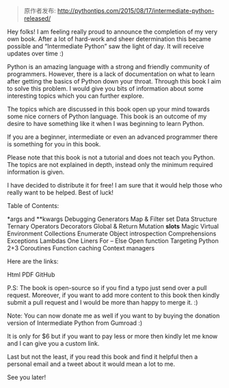 > 原作者发布: http://pythontips.com/2015/08/17/intermediate-python-released/

Hey folks! I am feeling really proud to announce the completion of my very own book. After a lot of hard-work and sheer determination this became possible and “Intermediate Python” saw the light of day. It will receive updates over time :)

Python is an amazing language with a strong and friendly community of programmers. However, there is a lack of documentation on what to learn after getting the basics of Python down your throat. Through this book I aim to solve this problem. I would give you bits of information about some interesting topics which you can further explore.

The topics which are discussed in this book open up your mind towards some nice corners of Python language. This book is an outcome of my desire to have something like it when I was beginning to learn Python.

If you are a beginner, intermediate or even an advanced programmer there is something for you in this book.

Please note that this book is not a tutorial and does not teach you Python. The topics are not explained in depth, instead only the minimum required information is given.

I have decided to distribute it for free! I am sure that it would help those who really want to be helped. Best of luck!

Table of Contents:

*args and **kwargs
Debugging
Generators
Map & Filter
set Data Structure
Ternary Operators
Decorators
Global & Return
Mutation
__slots__ Magic
Virtual Environment
Collections
Enumerate
Object introspection
Comprehensions
Exceptions
Lambdas
One Liners
For – Else
Open function
Targeting Python 2+3
Coroutines
Function caching
Context managers


Here are the links:

Html 
PDF
GitHub



P.S: The book is open-source so if you find a typo just send over a pull request. Moreover, if you want to add more content to this book then kindly submit a pull request and I would be more than happy to merge it. :)

Note: You can now donate me as well if you want to by buying the donation version of Intermediate Python from Gumroad :)

It is only for $6 but if you want to pay less or more then kindly let me know and I can give you a custom link.

Last but not the least, if you read this book and find it helpful then a personal email and a tweet about it would mean a lot to me.

See you later!